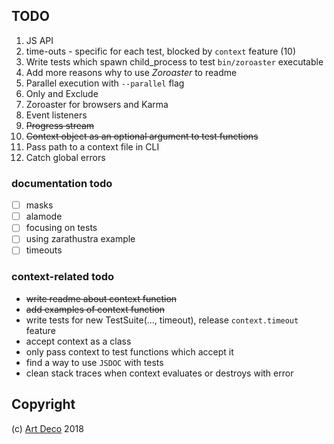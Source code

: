 ## TODO

1. JS API
2. time-outs - specific for each test, blocked by `context` feature (10)
3. Write tests which spawn child_process to test `bin/zoroaster` executable
4. Add more reasons why to use _Zoroaster_ to readme
5. Parallel execution with `--parallel` flag
6. Only and Exclude
7. Zoroaster for browsers and Karma
8. Event listeners
9. ~~Progress stream~~
10. ~~Context object as an optional argument to test functions~~
11. Pass path to a context file in CLI
12. Catch global errors

### documentation todo

- [ ] masks
- [ ] alamode
- [ ] focusing on tests
- [ ] using zarathustra example
- [ ] timeouts

### context-related todo

 - ~~write readme about context function~~
 - ~~add examples of context function~~
 - write tests for new TestSuite(..., timeout), release `context.timeout` feature
 - accept context as a class
 - only pass context to test functions which accept it
 - find a way to use `JSDOC` with tests
 - clean stack traces when context evaluates or destroys with error

## Copyright

(c) [Art Deco][1] 2018

[1]: https://artdeco.bz
[2]: #assertion-library
[3]: https://zoroaster.co.uk
[4]: https://zoroaster.co.uk/playground
[5]: https://npmjs.org/packages/assert-throws
